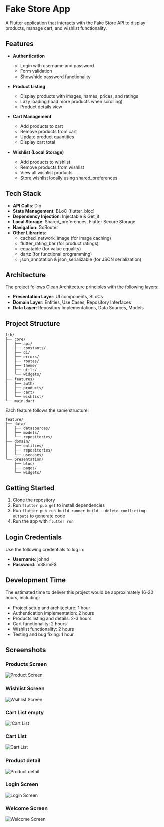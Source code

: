 # Fake Store App

A Flutter application that interacts with the Fake Store API to display products, manage cart, and wishlist functionality.

## Features

- **Authentication**
  - Login with username and password
  - Form validation
  - Show/hide password functionality

- **Product Listing**
  - Display products with images, names, prices, and ratings
  - Lazy loading (load more products when scrolling)
  - Product details view

- **Cart Management**
  - Add products to cart
  - Remove products from cart
  - Update product quantities
  - Display cart total

- **Wishlist (Local Storage)**
  - Add products to wishlist
  - Remove products from wishlist
  - View all wishlist products
  - Store wishlist locally using shared_preferences

## Tech Stack

- **API Calls**: Dio
- **State Management**: BLoC (flutter_bloc)
- **Dependency Injection**: Injectable & Get_it
- **Local Storage**: Shared_preferences, Flutter Secure Storage
- **Navigation**: GoRouter
- **Other Libraries**:
  - cached_network_image (for image caching)
  - flutter_rating_bar (for product ratings)
  - equatable (for value equality)
  - dartz (for functional programming)
  - json_annotation & json_serializable (for JSON serialization)

## Architecture

The project follows Clean Architecture principles with the following layers:

- **Presentation Layer**: UI components, BLoCs
- **Domain Layer**: Entities, Use Cases, Repository Interfaces
- **Data Layer**: Repository Implementations, Data Sources, Models

## Project Structure

```
lib/
├── core/
│   ├── api/
│   ├── constants/
│   ├── di/
│   ├── errors/
│   ├── routes/
│   ├── theme/
│   ├── utils/
│   └── widgets/
├── features/
│   ├── auth/
│   ├── products/
│   ├── cart/
│   └── wishlist/
└── main.dart
```

Each feature follows the same structure:

```
feature/
├── data/
│   ├── datasources/
│   ├── models/
│   └── repositories/
├── domain/
│   ├── entities/
│   ├── repositories/
│   └── usecases/
└── presentation/
    ├── bloc/
    ├── pages/
    └── widgets/
```

## Getting Started

1. Clone the repository
2. Run `flutter pub get` to install dependencies
3. Run `flutter pub run build_runner build --delete-conflicting-outputs` to generate code
4. Run the app with `flutter run`

## Login Credentials

Use the following credentials to log in:

- **Username**: johnd
- **Password**: m38rmF$

## Development Time

The estimated time to deliver this project would be approximately 16-20 hours, including:

- Project setup and architecture: 1 hour
- Authentication implementation: 2 hours
- Products listing and details: 2-3 hours
- Cart functionality: 2 hours
- Wishlist functionality: 2 hours
- Testing and bug fixing: 1 hour



## Screenshots

### Products Screen
![Product Screen](screenshots/Simulator%20Screenshot%20-%20iPhone%2015%20Pro%20Max%20-%202025-05-26%20at%2002.00.30.png)

### Wishlist Screen
![Wsihlist Screen](screenshots/Simulator%20Screenshot%20-%20iPhone%2015%20Pro%20Max%20-%202025-05-26%20at%2002.00.39.png)

### Cart List empty
!['Cart List](screenshots/Simulator%20Screenshot%20-%20iPhone%2015%20Pro%20Max%20-%202025-05-26%20at%2002.00.43.png)

### Cart List
![Cart List](screenshots/Simulator%20Screenshot%20-%20iPhone%2015%20Pro%20Max%20-%202025-05-26%20at%2002.00.52.png)

### Product detail
![Product detail](screenshots/Simulator%20Screenshot%20-%20iPhone%2015%20Pro%20Max%20-%202025-05-26%20at%2002.00.59.png)

### Login Screen
![Login Screen](screenshots/Simulator%20Screenshot%20-%20iPhone%2015%20Pro%20Max%20-%202025-05-26%20at%2002.02.42.png)

### Welcome Screen
![Welcome Screen](screenshots/Simulator%20Screenshot%20-%20iPhone%2015%20Pro%20Max%20-%202025-05-26%20at%2002.02.57.png)
